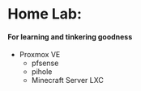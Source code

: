 # Home Lab: 
#### For learning and tinkering goodness

- Proxmox VE
  - pfsense
  - pihole
  - Minecraft Server LXC

